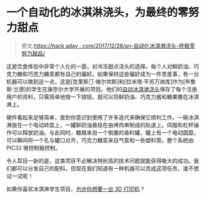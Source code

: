 # 一个自动化的冰淇淋浇头，为最终的零努力甜点

> 原文:[https://hack aday . com/2017/12/26/an-自动化冰淇淋浇头-终极零努力甜品/](https://hackaday.com/2017/12/26/an-automated-ice-cream-topper-for-the-ultimate-in-zero-effort-desserts/)

这是饮食体验中非常个人化的一面，对冷冻甜点浇头的选择。每个人对鲜奶油、巧克力糖和巧克力糖浆都有自己的偏好。如果保持这些偏好成为一件苦差事，有一台机器可以做到这一点，这是[克里斯汀·维尔坎斯]和[拉米塔·平苏万纳库]作为[布鲁斯·兰德]的学生在康奈尔大学开展的项目。他们的[自动冰淇淋浇头](http://people.ece.cornell.edu/land/courses/ece4760/FinalProjects/f2017/kmv48_rp625/kmv48_rp625/kmv48_rp625/index.html)保存了每个注册用户的资料，只需简单地按一下按钮，就可以将鲜奶油、巧克力酱和糖果撒在冰淇淋上。

硬件看起来足够简单，直到你意识到使用了许多迭代来确保它顺利工作。一碗冰淇淋放在一个电动转盘上，一罐鲜奶油悬挂在由烤肉串制成的轨道上。伺服和杠杆操作可以释放奶油。与此同时，糖屑来自一个倒置的香料罐，罐上有一个电动圆盘，可以瞬间将一个孔与罐口对齐，巧克力糖浆来自气泵和一些塑料管。整个系统由 PIC32 微控制器控制。

令人耳目一新的是，这类项目不必解决特别高的技术问题就能获得极大的成功。我们都可以分发自己的配料，但现在我们知道有一种机器可以完成这项任务，谁不想试一试呢！

如果你喜欢冰淇淋学生项目，[也许你想要一台 3D 打印机](https://hackaday.com/2014/07/17/print-tasty-treats-with-mits-ice-cream-printer/)？